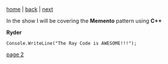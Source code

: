 [home](./page01.md) | [back](./page01.md) | [next](./page02.md)

In the show I will be covering the **Memento** pattern using **C++**

**Ryder**

```
Console.WriteLine("The Ray Code is AWESOME!!!");
```



[page 2](./page02.md)
